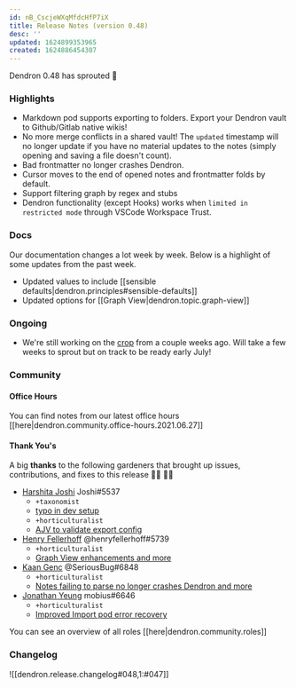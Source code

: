 ```yaml
---
id: nB_CscjeWXqMfdcHfP7iX
title: Release Notes (version 0.48)
desc: ''
updated: 1624899353965
created: 1624886454307
---
```



Dendron 0.48 has sprouted  🌱

### Highlights
- Markdown pod supports exporting to folders. Export your Dendron vault to Github/Gitlab native wikis! 
- No more merge conflicts in a shared vault! The `updated` timestamp will no longer update if you have no material updates to the notes (simply opening and saving a file doesn't count). 
- Bad frontmatter no longer crashes Dendron. 
- Cursor moves to the end of opened notes and frontmatter folds by default. 
- Support filtering graph by regex and stubs
- Dendron functionality (except Hooks) works when `limited in restricted mode` through VSCode Workspace Trust. 

### Docs

Our documentation changes a lot week by week. Below is a highlight of some updates from the past week.
- Updated values to include [[sensible defaults|dendron.principles#sensible-defaults]]
- Updated options for [[Graph View|dendron.topic.graph-view]]

### Ongoing 
-   We're still working on the [crop](https://github.com/dendronhq/dendron/issues/219) from a couple weeks ago. Will take a few weeks to sprout but on track to be ready early July!

### Community

#### Office Hours

You can find notes from our latest office hours [[here|dendron.community.office-hours.2021.06.27]]

#### Thank You's

A big **thanks** to the following gardeners that brought up issues, contributions, and fixes to this release :man_farmer: :woman_farmer: 

- [Harshita Joshi](https://github.com/Harshita-mindfire) Joshi#5537
  - `+taxonomist`
  - [typo in dev setup](https://github.com/dendronhq/dendron-site/pull/127)
  - `+horticulturalist`
  - [AJV to validate export config](https://github.com/dendronhq/dendron/pull/872)
- [Henry Fellerhoff](https://github.com/hfellerhoff) @henryfellerhoff#5739
  - `+horticulturalist`
  - [Graph View enhancements and more](https://github.com/dendronhq/dendron/pull/868)
- [Kaan Genc](https://github.com/SeriousBug) @SeriousBug#6848
  - `+horticulturalist`
  - [Notes failing to parse no longer crashes Dendron and more](https://github.com/dendronhq/dendron/pull/855)
- [Jonathan Yeung](https://github.com/jonathanyeung) mobius#6646
  - `+horticulturalist`
  - [Improved Import pod error recovery](https://github.com/dendronhq/dendron/pull/865)


You can see an overview of all roles [[here|dendron.community.roles]]

### Changelog
![[dendron.release.changelog#048,1:#047]]